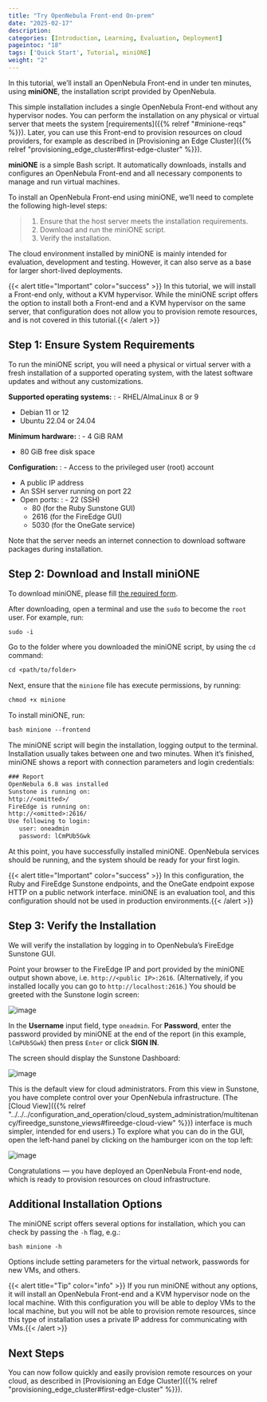 ```yaml
---
title: "Try OpenNebula Front-end On-prem"
date: "2025-02-17"
description:
categories: [Introduction, Learning, Evaluation, Deployment]
pageintoc: "18"
tags: ['Quick Start', Tutorial, miniONE]
weight: "2"
---
```


<a id="try-opennebula-onprem"></a>

<!--# Deploy an OpenNebula Front-end On-premises -->

In this tutorial, we’ll install an OpenNebula Front-end in under ten minutes, using **miniONE**, the installation script provided by OpenNebula.

This simple installation includes a single OpenNebula Front-end without any hypervisor nodes. You can perform the installation on any physical or virtual server that meets the system [requirements]({{% relref "#minione-reqs" %}}). Later, you can use this Front-end to provision resources on cloud providers, for example as described in [Provisioning an Edge Cluster]({{% relref "provisioning_edge_cluster#first-edge-cluster" %}}).

<!-- We’ll install the Front-end on a bare-metal host on-premises. You can later use this Front-end to provision resources on cloud providers, for example an :ref:`Edge Cluster on AWS <first_edge_cluster>`. -->

**miniONE** is a simple Bash script. It automatically downloads, installs and configures an OpenNebula Front-end and all necessary components to manage and run virtual machines.

To install an OpenNebula Front-end using miniONE, we’ll need to complete the following high-level steps:

> 1. Ensure that the host server meets the installation requirements.
> 2. Download and run the miniONE script.
> 3. Verify the installation.

The cloud environment installed by miniONE is mainly intended for evaluation, development and testing. However, it can also serve as a base for larger short-lived deployments.

{{< alert title="Important" color="success" >}}
In this tutorial, we will install a Front-end only, without a KVM hypervisor. While the miniONE script offers the option to install both a Front-end and a KVM hypervisor on the same server, that configuration does not allow you to provision remote resources, and is not covered in this tutorial.{{< /alert >}} 

<!-- .. important:: -->
<!-- In this tutorial, we will install a Front-end only, without a KVM hypervisor. While miniONE offers the option to install both a Front-end and a KVM hypervisor on the same host, this configuration uses a private IP address for communicating with Virtual Machines, so it is not suitable for provisioning remote resources. -->

<a id="minione-reqs"></a>

## Step 1: Ensure System Requirements

To run the miniONE script, you will need a physical or virtual server with a fresh installation of a supported operating system, with the latest software updates and without any customizations.

**Supported operating systems:**
: - RHEL/AlmaLinux 8 or 9
  - Debian 11 or 12
  - Ubuntu 22.04 or 24.04

**Minimum hardware:**
: - 4 GiB RAM
  - 80 GiB free disk space

**Configuration:**
: - Access to the privileged user (root) account
  - A public IP address
  - An SSH server running on port 22
  - Open ports:
    : - 22 (SSH)
      - 80 (for the Ruby Sunstone GUI)
      - 2616 (for the FireEdge GUI)
      - 5030 (for the OneGate service)

Note that the server needs an internet connection to download software packages during installation.

## Step 2: Download and Install miniONE

To download miniONE, please fill [the required form](https://opennebula.io/get-minione/).

After downloading, open a terminal and use the `sudo` to become the `root` user. For example, run:

```default
sudo -i
```

Go to the folder where you downloaded the miniONE script, by using the `cd` command:

```default
cd <path/to/folder>
```

Next, ensure that the `minione` file has execute permissions, by running:

```default
chmod +x minione
```

To install miniONE, run:

```default
bash minione --frontend
```

The miniONE script will begin the installation, logging output to the terminal. Installation usually takes between one and two minutes. When it’s finished, miniONE shows a report with connection parameters and login credentials:

```default
### Report
OpenNebula 6.8 was installed
Sunstone is running on:
http://<omitted>/
FireEdge is running on:
http://<omitted>:2616/
Use following to login:
   user: oneadmin
   password: lCmPUb5Gwk
```

At this point, you have successfully installed miniONE. OpenNebula services should be running, and the system should be ready for your first login.

{{< alert title="Important" color="success" >}}
In this configuration, the Ruby and FireEdge Sunstone endpoints, and the OneGate endpoint expose HTTP on a public network interface. miniONE is an evaluation tool, and this configuration should not be used in production environments.{{< /alert >}} 

## Step 3: Verify the Installation

We will verify the installation by logging in to OpenNebula’s FireEdge Sunstone GUI.

Point your browser to the FireEdge IP and port provided by the miniONE output shown above, i.e. `http://<public IP>:2616`. (Alternatively, if you installed locally you can go to `http://localhost:2616`.) You should be greeted with the Sunstone login screen:

![image](/images/sunstone-login.png)
<br/>

In the **Username** input field, type `oneadmin`. For **Password**, enter the password provided by miniONE at the end of the report (in this example, `lCmPUb5Gwk`) then press `Enter` or click **SIGN IN**.

The screen should display the Sunstone Dashboard:

![image](/images/sunstone-dashboard.png)
<br/>

This is the default view for cloud administrators. From this view in Sunstone, you have complete control over your OpenNebula infrastructure. (The [Cloud View]({{% relref "../../../configuration_and_operation/cloud_system_administration/multitenancy/fireedge_sunstone_views#fireedge-cloud-view" %}}) interface is much simpler, intended for end users.) To explore what you can do in the GUI, open the left-hand panel by clicking on the hamburger icon on the top left:

![image](/images/sunstone-dashboard_hamb_menu.png)
<br/>

Congratulations — you have deployed an OpenNebula Front-end node, which is ready to provision resources on cloud infrastructure.

## Additional Installation Options

The miniONE script offers several options for installation, which you can check by passing the `-h` flag, e.g.:

```default
bash minione -h
```

Options include setting parameters for the virtual network, passwords for new VMs, and others.

{{< alert title="Tip" color="info" >}}
If you run miniONE without any options, it will install an OpenNebula Front-end and a KVM hypervisor node on the local machine. With this configuration you will be able to deploy VMs to the local machine, but you will not be able to provision remote resources, since this type of installation uses a private IP address for communicating with VMs.{{< /alert >}} 

## Next Steps

You can now follow quickly and easily provision remote resources on your cloud, as described in [Provisioning an Edge Cluster]({{% relref "provisioning_edge_cluster#first-edge-cluster" %}}).
